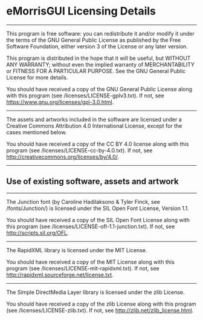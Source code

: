 # eMorrisGUI Licensing Details

---

This program is free software: you can redistribute it and/or modify
it under the terms of the GNU General Public License as published by
the Free Software Foundation, either version 3 of the License or
any later version.

This program is distributed in the hope that it will be useful,
but WITHOUT ANY WARRANTY; without even the implied warranty of
MERCHANTABILITY or FITNESS FOR A PARTICULAR PURPOSE.  See the
GNU General Public License for more details.

You should have received a copy of the GNU General Public License
along with this program (see /licenses/LICENSE-gplv3.txt). If not,
see <https://www.gnu.org/licenses/gpl-3.0.html>.

---

The assets and artworks included in the software are licensed
under a Creative Commons Attribution 4.0 International License,
except for the cases mentioned below.

You should have received a copy of the CC BY 4.0 license along with
this program (see /licenses/LICENSE-cc-by-4.0.txt). If not, see
<http://creativecommons.org/licenses/by/4.0/>.

---

## Use of existing software, assets and artwork

---

The Junction font (by Caroline Hadilaksono & Tyler Finck, see
/fonts/Junction/) is licensed under the SIL Open Font License,
Version 1.1.

You should have received a copy of the SIL Open Font License along
with this program (see /licenses/LICENSE-ofl-1.1-junction.txt).
If not, see <http://scripts.sil.org/OFL>.

---

The RapidXML library is licensed under the MIT License.

You should have received a copy of the MIT License along with this
program (see /licenses/LICENSE-mit-rapidxml.txt).
If not, see <http://rapidxml.sourceforge.net/license.txt>.

---

The Simple DirectMedia Layer library is licensed under the zlib
License.

You should have received a copy of the zlib License along with this
program (see /licenses/LICENSE-zlib.txt).
If not, see <http://zlib.net/zlib_license.html>.
